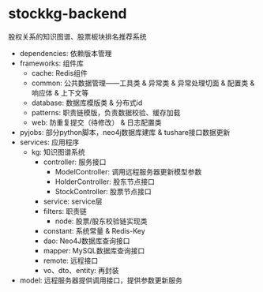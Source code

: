 # stockkg-backend

股权关系的知识图谱、股票板块排名推荐系统

* dependencies: 依赖版本管理
* frameworks: 组件库
  * cache: Redis组件
  * common: 公共数据管理——工具类 & 异常类 & 异常处理切面 & 配置类 & 响应体 & 上下文等
  * database: 数据库模版类 & 分布式id
  * patterns: 职责链模版，负责数据校验、缓存加载
  * web: 防重复提交（待修改） & 日志配置类
* pyjobs: 部分python脚本，neo4j数据库建库 & tushare接口数据更新
* services: 应用程序
  * kg: 知识图谱系统
    * controller: 服务接口
      * ModelController: 调用远程服务器更新模型参数
      * HolderController: 股东节点接口
      * StockController: 股票节点接口
    * service: service层
    * filters: 职责链
      * node: 股票/股东校验链实现类
    * constant: 系统常量 & Redis-Key
    * dao: Neo4J数据库查询接口
    * mapper: MySQL数据库查询接口
    * remote: 远程接口
    * vo、dto、entity: 再封装
 * model: 远程服务器提供调用接口，提供参数更新服务

